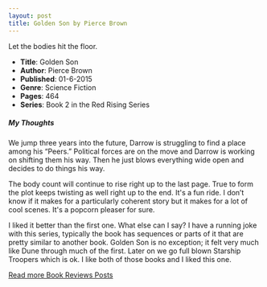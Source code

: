 ```yaml
---
layout: post
title: Golden Son by Pierce Brown
---
```


Let the bodies hit the floor.

- **Title**: Golden Son
- **Author**: Pierce Brown
- **Published**: 01-6-2015
- **Genre**: Science Fiction
- **Pages**: 464
- **Series**: Book 2 in the Red Rising Series

##### My Thoughts
We jump three years into the future, Darrow is struggling to find a place among his “Peers.” Political forces are on the move and Darrow is working on shifting them his way. Then he just blows everything wide open and decides to do things his way.

The body count will continue to rise right up to the last page. True to form the plot keeps twisting as well right up to the end. It's a fun ride. I don’t know if it makes for a particularly coherent story but it makes for a lot of cool scenes. It's a popcorn pleaser for sure.

I liked it better than the first one. What else can I say? I have a running joke with this series, typically the book has sequences or parts of it that are pretty similar to another book. Golden Son is no exception; it felt very much like Dune through much of the first. Later on we go full blown Starship Troopers which is ok. I like both of those books and I liked this one.


[Read more Book Reviews Posts](https://tactictalisman.github.io/book-reviews/)
